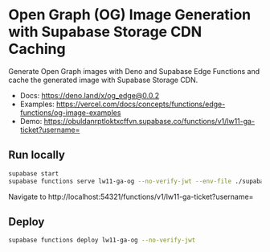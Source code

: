 # Open Graph (OG) Image Generation with Supabase Storage CDN Caching

Generate Open Graph images with Deno and Supabase Edge Functions and cache the generated image with Supabase Storage CDN.

- Docs: https://deno.land/x/og_edge@0.0.2
- Examples: https://vercel.com/docs/concepts/functions/edge-functions/og-image-examples
- Demo: https://obuldanrptloktxcffvn.supabase.co/functions/v1/lw11-ga-ticket?username=<username>

## Run locally

```bash
supabase start
supabase functions serve lw11-ga-og --no-verify-jwt --env-file ./supabase/.env.local
```

Navigate to http://localhost:54321/functions/v1/lw11-ga-ticket?username=<username>

## Deploy

```bash
supabase functions deploy lw11-ga-og --no-verify-jwt
```
